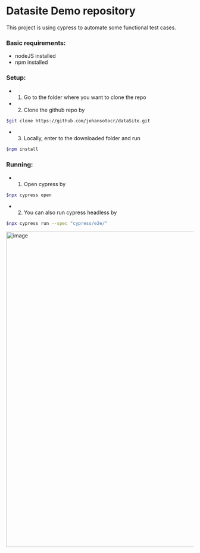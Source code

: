 # Datasite Demo repository

This project is using cypress to automate some functional test cases.

### Basic requirements:
 - nodeJS installed
 - npm installed

### Setup:
- 1. Go to the folder where you want to clone the repo

- 2. Clone the github repo by

```bash
$git clone https://github.com/johansotocr/dataSite.git
```

- 3. Locally, enter to the downloaded folder and run
```bash
$npm install
```

### Running:
- 1. Open cypress by
```bash
$npx cypress open
```

- 2. You can also run cypress headless by
```bash
$npx cypress run --spec "cypress/e2e/"
```
<img width="846" alt="image" src="https://github.com/johansotocr/dataSite/assets/15791382/6fd73c60-111d-4ec8-8c36-4de3787d8980">


